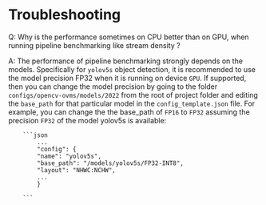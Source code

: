 # Troubleshooting

Q: Why is the performance sometimes on CPU better than on GPU, when running pipeline benchmarking like stream density ?

A: The performance of pipeline benchmarking strongly depends on the models.  Specifically for `yolov5s` object detection, it is recommended to use the model precision FP32 when it is running on device `GPU`.  If supported, then you can change the model precision by going to the folder `configs/opencv-ovms/models/2022` from the root of project folder and editing the `base_path` for that particular model in the `config_template.json` file.  For example, you can change the the base_path of `FP16` to `FP32` assuming the precision `FP32` of the model yolov5s is available:  
        
        ```json
            ...
            "config": {
            "name": "yolov5s",
            "base_path": "/models/yolov5s/FP32-INT8",
            "layout": "NHWC:NCHW",
            ...
            }

        ```
